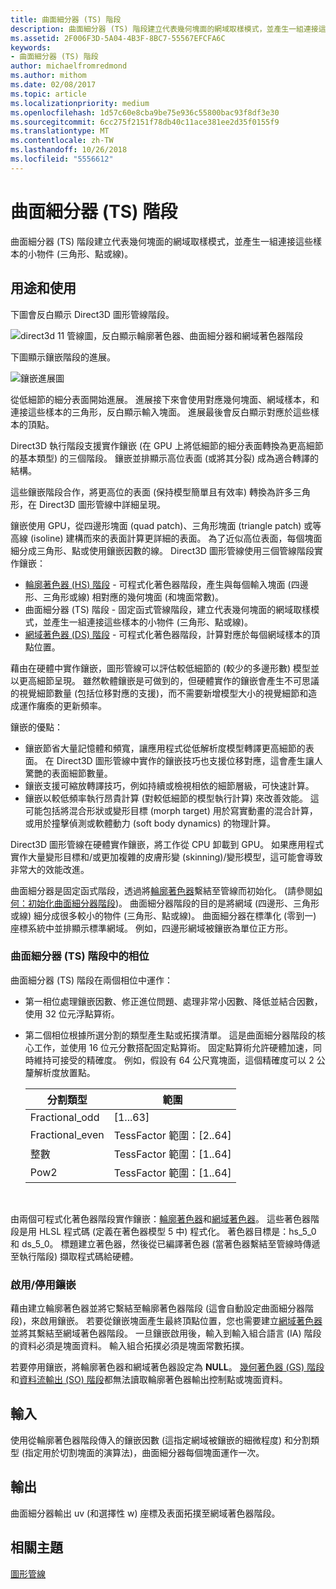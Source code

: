 ```yaml
---
title: 曲面細分器 (TS) 階段
description: 曲面細分器 (TS) 階段建立代表幾何塊面的網域取樣模式，並產生一組連接這些樣本的小物件 (三角形、點或線)。
ms.assetid: 2F006F3D-5A04-4B3F-8BC7-55567EFCFA6C
keywords:
- 曲面細分器 (TS) 階段
author: michaelfromredmond
ms.author: mithom
ms.date: 02/08/2017
ms.topic: article
ms.localizationpriority: medium
ms.openlocfilehash: 1d57c60e8cba9be75e936c55800bac93f8df3e30
ms.sourcegitcommit: 6cc275f2151f78db40c11ace381ee2d35f0155f9
ms.translationtype: MT
ms.contentlocale: zh-TW
ms.lasthandoff: 10/26/2018
ms.locfileid: "5556612"
---
```

# <a name="tessellator-ts-stage"></a>曲面細分器 (TS) 階段


曲面細分器 (TS) 階段建立代表幾何塊面的網域取樣模式，並產生一組連接這些樣本的小物件 (三角形、點或線)。

## <a name="span-idpurposeandusesspanspan-idpurposeandusesspanspan-idpurposeandusesspanpurpose-and-uses"></a><span id="Purpose_and_uses"></span><span id="purpose_and_uses"></span><span id="PURPOSE_AND_USES"></span>用途和使用


下圖會反白顯示 Direct3D 圖形管線階段。

![direct3d 11 管線圖，反白顯示輪廓著色器、曲面細分器和網域著色器階段](images/d3d11-pipeline-stages-tessellation.png)

下圖顯示鑲嵌階段的進展。

![鑲嵌進展圖](images/tess-prog.png)

從低細節的細分表面開始進展。 進展接下來會使用對應幾何塊面、網域樣本，和連接這些樣本的三角形，反白顯示輸入塊面。 進展最後會反白顯示對應於這些樣本的頂點。

Direct3D 執行階段支援實作鑲嵌 (在 GPU 上將低細節的細分表面轉換為更高細節的基本類型) 的三個階段。 鑲嵌並排顯示高位表面 (或將其分裂) 成為適合轉譯的結構。

這些鑲嵌階段合作，將更高位的表面 (保持模型簡單且有效率) 轉換為許多三角形，在 Direct3D 圖形管線中詳細呈現。

鑲嵌使用 GPU，從四邊形塊面 (quad patch)、三角形塊面 (triangle patch) 或等高線 (isoline) 建構而來的表面計算更詳細的表面。 為了近似高位表面，每個塊面細分成三角形、點或使用鑲嵌因數的線。 Direct3D 圖形管線使用三個管線階段實作鑲嵌：

-   [輪廓著色器 (HS) 階段](hull-shader-stage--hs-.md) - 可程式化著色器階段，產生與每個輸入塊面 (四邊形、三角形或線) 相對應的幾何塊面 (和塊面常數)。
-   曲面細分器 (TS) 階段 - 固定函式管線階段，建立代表幾何塊面的網域取樣模式，並產生一組連接這些樣本的小物件 (三角形、點或線)。
-   [網域著色器 (DS) 階段](domain-shader-stage--ds-.md) - 可程式化著色器階段，計算對應於每個網域樣本的頂點位置。

藉由在硬體中實作鑲嵌，圖形管線可以評估較低細節的 (較少的多邊形數) 模型並以更高細節呈現。 雖然軟體鑲嵌是可做到的，但硬體實作的鑲嵌會產生不可思議的視覺細節數量 (包括位移對應的支援)，而不需要新增模型大小的視覺細節和造成運作癱瘓的更新頻率。

鑲嵌的優點：

-   鑲嵌節省大量記憶體和頻寬，讓應用程式從低解析度模型轉譯更高細節的表面。 在 Direct3D 圖形管線中實作的鑲嵌技巧也支援位移對應，這會產生讓人驚艷的表面細節數量。
-   鑲嵌支援可縮放轉譯技巧，例如持續或檢視相依的細節層級，可快速計算。
-   鑲嵌以較低頻率執行昂貴計算 (對較低細節的模型執行計算) 來改善效能。 這可能包括將混合形狀或變形目標 (morph target) 用於寫實動畫的混合計算，或用於撞擊偵測或軟體動力 (soft body dynamics) 的物理計算。

Direct3D 圖形管線在硬體實作鑲嵌，將工作從 CPU 卸載到 GPU。 如果應用程式實作大量變形目標和/或更加複雜的皮膚形變 (skinning)/變形模型，這可能會導致非常大的效能改進。

曲面細分器是固定函式階段，透過將[輪廓著色器](hull-shader-stage--hs-.md)繫結至管線而初始化。 (請參閱[如何：初始化曲面細分器階段](https://msdn.microsoft.com/library/windows/desktop/ff476341))。 曲面細分器階段的目的是將網域 (四邊形、三角形或線) 細分成很多較小的物件 (三角形、點或線)。 曲面細分器在標準化 (零到一) 座標系統中並排顯示標準網域。 例如，四邊形網域被鑲嵌為單位正方形。

### <a name="span-idphasesinthetessellatortsstagespanspan-idphasesinthetessellatortsstagespanspan-idphasesinthetessellatortsstagespanphases-in-the-tessellator-ts-stage"></a><span id="Phases_in_the_Tessellator__TS__stage"></span><span id="phases_in_the_tessellator__ts__stage"></span><span id="PHASES_IN_THE_TESSELLATOR__TS__STAGE"></span>曲面細分器 (TS) 階段中的相位

曲面細分器 (TS) 階段在兩個相位中運作：

-   第一相位處理鑲嵌因數、修正進位問題、處理非常小因數、降低並結合因數，使用 32 位元浮點算術。
-   第二個相位根據所選分割的類型產生點或拓撲清單。 這是曲面細分器階段的核心工作，並使用 16 位元分數搭配固定點算術。 固定點算術允許硬體加速，同時維持可接受的精確度。 例如，假設有 64 公尺寬塊面，這個精確度可以 2 公釐解析度放置點。

    | 分割類型 | 範圍                       |
    |----------------------|-----------------------------|
    | Fractional\_odd      | \[1...63\]                  |
    | Fractional\_even     | TessFactor 範圍：\[2..64\] |
    | 整數              | TessFactor 範圍：\[1..64\] |
    | Pow2                 | TessFactor 範圍：\[1..64\] |

     

由兩個可程式化著色器階段實作鑲嵌：[輪廓著色器](hull-shader-stage--hs-.md)和[網域著色器](domain-shader-stage--ds-.md)。 這些著色器階段是用 HLSL 程式碼 (定義在著色器模型 5 中) 程式化。 著色器目標是：hs\_5\_0 和 ds\_5\_0。 標題建立著色器，然後從已編譯著色器 (當著色器繫結至管線時傳遞至執行階段) 擷取程式碼給硬體。

### <a name="span-idenablingdisablingtessellationspanspan-idenablingdisablingtessellationspanspan-idenablingdisablingtessellationspanenablingdisabling-tessellation"></a><span id="Enabling_disabling_tessellation"></span><span id="enabling_disabling_tessellation"></span><span id="ENABLING_DISABLING_TESSELLATION"></span>啟用/停用鑲嵌

藉由建立輪廓著色器並將它繫結至輪廓著色器階段 (這會自動設定曲面細分器階段)，來啟用鑲嵌。 若要從鑲嵌塊面產生最終頂點位置，您也需要建立[網域著色器](domain-shader-stage--ds-.md)並將其繫結至網域著色器階段。 一旦鑲嵌啟用後，輸入到輸入組合語言 (IA) 階段的資料必須是塊面資料。 輸入組合拓撲必須是塊面常數拓撲。

若要停用鑲嵌，將輪廓著色器和網域著色器設定為 **NULL**。 [幾何著色器 (GS) 階段](geometry-shader-stage--gs-.md)和[資料流輸出 (SO) 階段](stream-output-stage--so-.md)都無法讀取輪廓著色器輸出控制點或塊面資料。

## <a name="span-idinputspanspan-idinputspanspan-idinputspaninput"></a><span id="Input"></span><span id="input"></span><span id="INPUT"></span>輸入


使用從輪廓著色器階段傳入的鑲嵌因數 (這指定網域被鑲嵌的細微程度) 和分割類型 (指定用於切割塊面的演算法)，曲面細分器每個塊面運作一次。

## <a name="span-idoutputspanspan-idoutputspanspan-idoutputspanoutput"></a><span id="Output"></span><span id="output"></span><span id="OUTPUT"></span>輸出


曲面細分器輸出 uv (和選擇性 w) 座標及表面拓撲至網域著色器階段。

## <a name="span-idrelated-topicsspanrelated-topics"></a><span id="related-topics"></span>相關主題


[圖形管線](graphics-pipeline.md)

 

 




